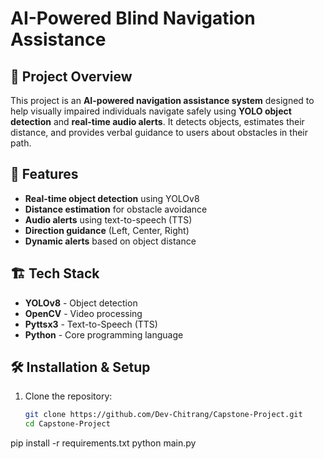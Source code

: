 # AI-Powered Blind Navigation Assistance  

## 📝 Project Overview  
This project is an **AI-powered navigation assistance system** designed to help visually impaired individuals navigate safely using **YOLO object detection** and **real-time audio alerts**. It detects objects, estimates their distance, and provides verbal guidance to users about obstacles in their path.  

## 🎯 Features  
- **Real-time object detection** using YOLOv8  
- **Distance estimation** for obstacle avoidance  
- **Audio alerts** using text-to-speech (TTS)  
- **Direction guidance** (Left, Center, Right)  
- **Dynamic alerts** based on object distance  

## 🏗️ Tech Stack  
- **YOLOv8** - Object detection  
- **OpenCV** - Video processing  
- **Pyttsx3** - Text-to-Speech (TTS)  
- **Python** - Core programming language  

## 🛠️ Installation & Setup  
1. Clone the repository:  
   ```bash
   git clone https://github.com/Dev-Chitrang/Capstone-Project.git
   cd Capstone-Project
pip install -r requirements.txt
python main.py
